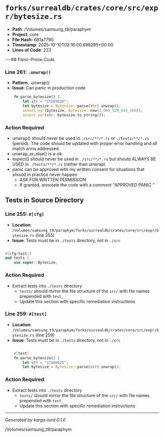 # `forks/surrealdb/crates/core/src/expr/bytesize.rs`

- **Path**: /Volumes/samsung_t9/paraphym
- **Project**: core
- **File Hash**: 681a7790  
- **Timestamp**: 2025-10-10T02:16:00.698285+00:00  
- **Lines of Code**: 223

---## Panic-Prone Code


### Line 261: `.unwrap()`

- **Pattern**: .unwrap()
- **Issue**: Can panic in production code

```rust
	fn parse_bytesize() {
		let str = "1tb8mb2b";
		let bytesize = Bytesize::parse(str).unwrap();
		assert_eq!(bytesize, Bytesize::new(1_099_520_016_386));
		assert_eq!(str, bytesize.to_string());
```

### Action Required

- unwrap() should never be used in `./src/**/*.rs` or `./tests/**/*.rs` (period). The code should be updated with proper error handling and all match arms addressed.
- unwrap_or_else() is a-ok. 
- expect() should never be used in `./src/**/*.rs` but should ALWAYS BE USED in `./tests/**/*.rs` (rather than unwrap)
- panic can be approved with my written consent for situations that should in practice never happen  
  - ASK FOR WRITTEN PERMISSION
  - If granted, annotate the code with a comment "APPROVED PANIC "

## Tests in Source Directory


### Line 255: `#[cfg]`

- **Location**: `/Volumes/samsung_t9/paraphym/forks/surrealdb/crates/core/src/expr/bytesize.rs` (line 255)
- **Issue**: Tests must be in `./tests` directory, not in `./src`

```rust

#[cfg(test)]
mod tests {
	use super::Bytesize;

```

### Action Required

- Extract tests into `./tests` directory
  - `tests/` should mirror the file structure of the `src/` with file names prepended with `test_`
  - Update this section with specific remediation instructions
  


### Line 259: `#[test]`

- **Location**: `/Volumes/samsung_t9/paraphym/forks/surrealdb/crates/core/src/expr/bytesize.rs` (line 259)
- **Issue**: Tests must be in `./tests` directory, not in `./src`

```rust

	#[test]
	fn parse_bytesize() {
		let str = "1tb8mb2b";
		let bytesize = Bytesize::parse(str).unwrap();
```

### Action Required

- Extract tests into `./tests` directory
  - `tests/` should mirror the file structure of the `src/` with file names prepended with `test_`
  - Update this section with specific remediation instructions
  

---

*Generated by kargo-turd 0.1.0*

/Volumes/samsung_t9/paraphym